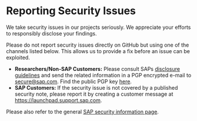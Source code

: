 <!--
SPDX-FileCopyrightText: 2021 2020 SAP SE or an SAP affiliate company and cloud-sdk-ios-fioriarkit contributors

SPDX-License-Identifier: Apache-2.0
-->

# Reporting Security Issues

We take security issues in our projects seriously. We appreciate your efforts to responsibly disclose your findings.

Please do not report security issues directly on GitHub but using one of the channels listed below. This allows us to provide a fix before an issue can be exploited.

- **Researchers/Non-SAP Customers:** Please consult SAPs [disclosure guidelines](https://wiki.scn.sap.com/wiki/display/PSR/Disclosure+Guidelines+for+SAP+Security+Advisories) and send the related information in a PGP encrypted e-mail to secure@sap.com. Find the public PGP key [here](https://www.sap.com/dmc/policies/pgp/keyblock.txt).
- **SAP Customers:** If the security issue is not covered by a published security note, please report it by creating a customer message at https://launchpad.support.sap.com.

Please also refer to the general [SAP security information page](https://www.sap.com/about/trust-center/security/incident-management.html).
